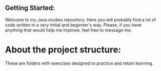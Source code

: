 ## Getting Started:

Welcome to my Java studies repository. Here you will probably find a lot of code written in a very initial and beginner's way. Please, if you have anything that would help me improve, feel free to message me.

# About the project structure:
These are folders with exercises designed to practice and retain learning.